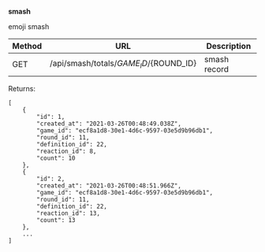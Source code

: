 **smash**

emoji smash

| Method | URL                          | Description      |
| ------ | ---------------------------- | ---------------- |
| GET    | /api/smash/totals/${GAME_ID}/${ROUND_ID} | smash record |

Returns:

```
[
    {
        "id": 1,
        "created_at": "2021-03-26T00:48:49.038Z",
        "game_id": "ecf8a1d8-30e1-4d6c-9597-03e5d9b96db1",
        "round_id": 11,
        "definition_id": 22,
        "reaction_id": 8,
        "count": 10
    },
    {
        "id": 2,
        "created_at": "2021-03-26T00:48:51.966Z",
        "game_id": "ecf8a1d8-30e1-4d6c-9597-03e5d9b96db1",
        "round_id": 11,
        "definition_id": 22,
        "reaction_id": 13,
        "count": 13
    },
    ...
]
```
